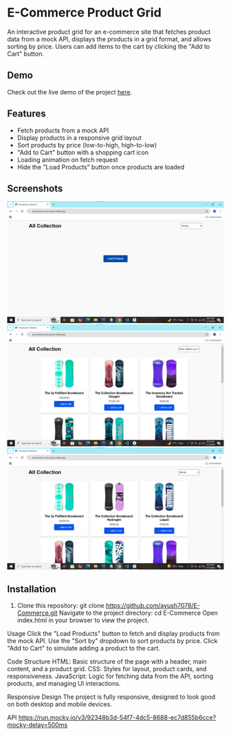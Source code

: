 
# E-Commerce Product Grid

An interactive product grid for an e-commerce site that fetches product data from a mock API, displays the products in a grid format, and allows sorting by price. Users can add items to the cart by clicking the "Add to Cart" button.

## Demo

Check out the live demo of the project [here](https://ecommerce-cart-ayush.netlify.app/).

## Features

- Fetch products from a mock API
- Display products in a responsive grid layout
- Sort products by price (low-to-high, high-to-low)
- "Add to Cart" button with a shopping cart icon
- Loading animation on fetch request
- Hide the "Load Products" button once products are loaded

## Screenshots

![Product Grid Screenshot 1](image1.png)  
![Product Grid Screenshot 2](image2.png)  
![Product Grid Screenshot 3](image3.png)  


## Installation

1. Clone this repository:
git clone https://github.com/ayush7078/E-Commerce.git
Navigate to the project directory:
cd E-Commerce
Open index.html in your browser to view the project.

Usage
Click the "Load Products" button to fetch and display products from the mock API.
Use the "Sort by" dropdown to sort products by price.
Click "Add to Cart" to simulate adding a product to the cart.

Code Structure
HTML: Basic structure of the page with a header, main content, and a product grid.
CSS: Styles for layout, product cards, and responsiveness.
JavaScript: Logic for fetching data from the API, sorting products, and managing UI interactions.

Responsive Design
The project is fully responsive, designed to look good on both desktop and mobile devices.

API
https://run.mocky.io/v3/92348b3d-54f7-4dc5-8688-ec7d855b6cce?mocky-delay=500ms
